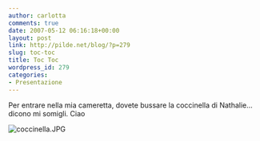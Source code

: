 ```yaml
---
author: carlotta
comments: true
date: 2007-05-12 06:16:18+00:00
layout: post
link: http://pilde.net/blog/?p=279
slug: toc-toc
title: Toc Toc
wordpress_id: 279
categories:
- Presentazione
---
```


Per entrare nella mia cameretta, dovete bussare la coccinella di Nathalie... dicono mi somigli. Ciao

![coccinella.JPG](http://pilde.net/blog/wp-content/uploads/2007/05/coccinella.JPG)



